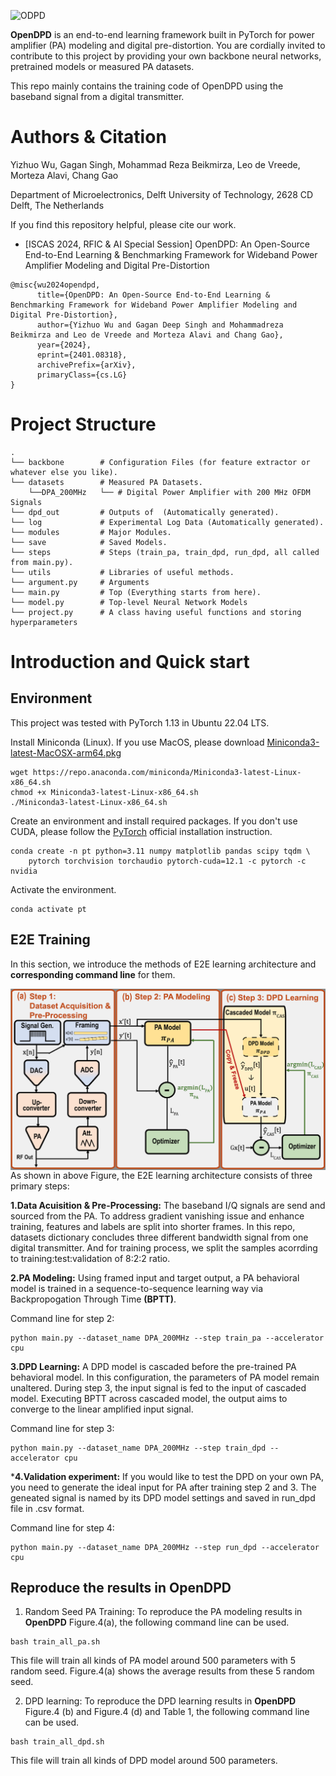 
![ODPD](https://github.com/lab-emi/OpenDPD/assets/90694322/7a44fbfd-b12c-413e-b50f-473bb17990b0)


**OpenDPD** is an end-to-end learning framework built in PyTorch for power amplifier (PA) modeling and digital pre-distortion. You are cordially invited to contribute to this project by providing your own backbone neural networks, pretrained models or measured PA datasets.

This repo mainly contains the training code of OpenDPD using the baseband signal from a digital transmitter.

# Authors & Citation

Yizhuo Wu, Gagan Singh, Mohammad Reza Beikmirza, Leo de Vreede, Morteza Alavi, Chang Gao

Department of Microelectronics, Delft University of Technology, 2628 CD Delft, The Netherlands 

If you find this repository helpful, please cite our work.
- [ISCAS 2024, RFIC & AI Special Session] OpenDPD: An Open-Source End-to-End Learning & Benchmarking Framework for Wideband Power Amplifier Modeling and Digital Pre-Distortion
```
@misc{wu2024opendpd,
      title={OpenDPD: An Open-Source End-to-End Learning & Benchmarking Framework for Wideband Power Amplifier Modeling and Digital Pre-Distortion}, 
      author={Yizhuo Wu and Gagan Deep Singh and Mohammadreza Beikmirza and Leo de Vreede and Morteza Alavi and Chang Gao},
      year={2024},
      eprint={2401.08318},
      archivePrefix={arXiv},
      primaryClass={cs.LG}
}
```
# Project Structure
```
.
└── backbone        # Configuration Files (for feature extractor or whatever else you like).
└── datasets        # Measured PA Datasets.
    └──DPA_200MHz   └── # Digital Power Amplifier with 200 MHz OFDM Signals
└── dpd_out         # Outputs of  (Automatically generated).
└── log             # Experimental Log Data (Automatically generated).
└── modules         # Major Modules.
└── save            # Saved Models.
└── steps           # Steps (train_pa, train_dpd, run_dpd, all called from main.py).
└── utils           # Libraries of useful methods.
└── argument.py     # Arguments
└── main.py         # Top (Everything starts from here).
└── model.py        # Top-level Neural Network Models
└── project.py      # A class having useful functions and storing hyperparameters

```

# Introduction and Quick start

## Environment
This project was tested with PyTorch 1.13 in Ubuntu 22.04 LTS.

Install Miniconda (Linux). If you use MacOS, please download [Miniconda3-latest-MacOSX-arm64.pkg](https://repo.anaconda.com/miniconda/Miniconda3-latest-MacOSX-arm64.sh)
```
wget https://repo.anaconda.com/miniconda/Miniconda3-latest-Linux-x86_64.sh
chmod +x Miniconda3-latest-Linux-x86_64.sh
./Miniconda3-latest-Linux-x86_64.sh
```
Create an environment and install required packages. If you don't use CUDA, please follow the [PyTorch](https://pytorch.org/) official installation instruction.
```
conda create -n pt python=3.11 numpy matplotlib pandas scipy tqdm \
    pytorch torchvision torchaudio pytorch-cuda=12.1 -c pytorch -c nvidia
```
Activate the environment.
```
conda activate pt
```

## E2E Training
In this section, we introduce the methods of E2E learning architecture and **corresponding command line** for them.

<img style="float: left" src="OpenDPD.png" alt="drawing"/> 

As shown in above Figure, the E2E learning architecture consists of three primary steps:

**1.Data Acuisition & Pre-Processing:** The baseband I/Q signals are send and sourced from the PA. To address gradient vanishing issue and enhance training, features and labels are split into shorter frames. In this repo, datasets dictionary concludes three different bandwidth signal from one digital transmitter. And for training process, we split the samples acorrding to training:test:validation of 8:2:2 ratio.

**2.PA Modeling:** Using framed input and target output, a PA behavioral model is trained in a sequence-to-sequence learning way via Backpropogation Through Time **(BPTT)**. 

Command line for step 2:
```
python main.py --dataset_name DPA_200MHz --step train_pa --accelerator cpu
```

**3.DPD Learning:** A DPD model is cascaded before the pre-trained PA behavioral model. In this configuration, the parameters of PA model remain unaltered. During step 3, the input signal is fed to the input of cascaded model. Executing BPTT across cascaded model, the output aims to converge to the linear amplified input signal.

Command line for step 3:
```
python main.py --dataset_name DPA_200MHz --step train_dpd --accelerator cpu
```
***4.Validation experiment:** If you would like to test the DPD on your own PA, you need to generate the ideal input for PA after training step 2 and 3. The geneated signal is named by its DPD model settings and saved in run_dpd file in .csv format.

Command line for step 4:
```
python main.py --dataset_name DPA_200MHz --step run_dpd --accelerator cpu
```

## Reproduce the results in OpenDPD

1. Random Seed PA Training: To reproduce the PA modeling results in **OpenDPD** Figure.4(a), the following command line can be used.
```
bash train_all_pa.sh
```
This file will train all kinds of PA model around 500 parameters with 5 random seed. Figure.4(a) shows the average results from these 5 random seed.

2. DPD learning: To reproduce the DPD learning results in **OpenDPD** Figure.4 (b) and Figure.4 (d) and Table 1, the following command line can be used.
```
bash train_all_dpd.sh
```
This file will train all kinds of DPD model around 500 parameters.


